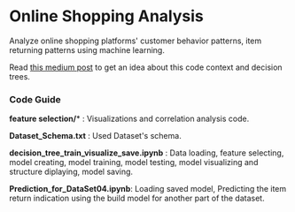 
# Online Shopping Analysis
Analyze online shopping platforms' customer behavior patterns, item returning patterns using machine learning.

Read [this medium post](https://medium.com/@chathuranga.15/decision-trees-for-online-shopping-analysis-9010e84f0bb2) to get an idea about this code context and decision trees.

### Code Guide

**feature selection/*** : Visualizations and correlation analysis code.

**Dataset_Schema.txt** : Used Dataset's schema.

**decision_tree_train_visualize_save.ipynb** : Data loading, feature selecting, model creating, model training, model testing, model visualizing and structure diplaying, model saving.

**Prediction_for_DataSet04.ipynb**: Loading saved model, Predicting the item return indication using the build model for another part of the dataset.
